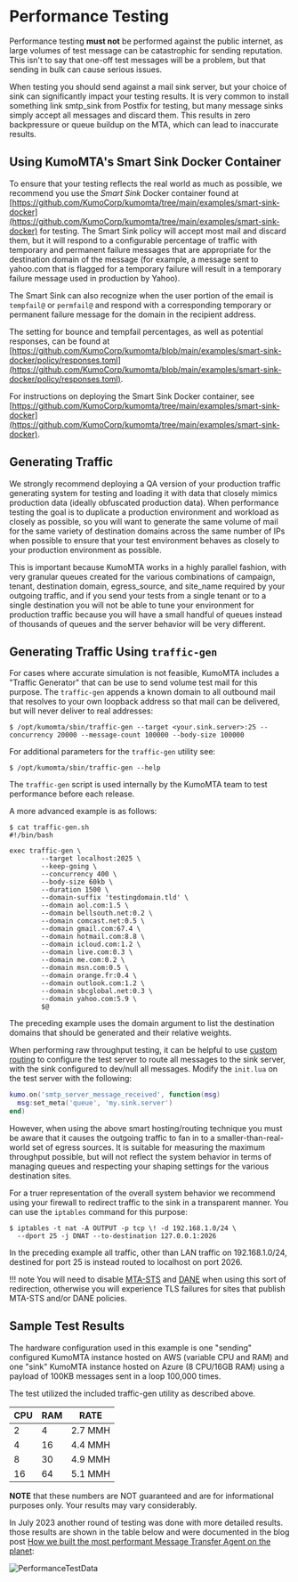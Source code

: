 # Performance Testing
Performance testing **must not** be performed against the public internet, as large volumes of test message can be catastrophic for sending reputation. This isn't to say that one-off test messages will be a problem, but that sending in bulk can cause serious issues.

When testing you should send against a mail sink server, but your choice of sink can significantly impact your testing results. It is very common to install something link smtp_sink from Postfix for testing, but many message sinks simply accept all messages and discard them. This results in zero backpressure or queue buildup on the MTA, which can lead to inaccurate results.

## Using KumoMTA's Smart Sink Docker Container
To ensure that your testing reflects the real world as much as possible, we recommend you use the *Smart Sink* Docker container found at [https://github.com/KumoCorp/kumomta/tree/main/examples/smart-sink-docker](https://github.com/KumoCorp/kumomta/tree/main/examples/smart-sink-docker) for testing. The Smart Sink policy will accept most mail and discard them, but it will respond to a configurable percentage of traffic with temporary and permanent failure messages that are appropriate for the destination domain of the message (for example, a message sent to yahoo.com that is flagged for a temporary failure will result in a temporary failure message used in production by Yahoo).

The Smart Sink can also recognize when the user portion of the email is `tempfail@` or `permfail@` and respond with a corresponding temporary or permanent failure message for the domain in the recipient address.

The setting for bounce and tempfail percentages, as well as potential responses, can be found at [https://github.com/KumoCorp/kumomta/blob/main/examples/smart-sink-docker/policy/responses.toml](https://github.com/KumoCorp/kumomta/blob/main/examples/smart-sink-docker/policy/responses.toml).

For instructions on deploying the Smart Sink Docker container, see [https://github.com/KumoCorp/kumomta/tree/main/examples/smart-sink-docker](https://github.com/KumoCorp/kumomta/tree/main/examples/smart-sink-docker).

## Generating Traffic
We strongly recommend deploying a QA version of your production traffic generating system for testing and loading it with data that closely mimics production data (ideally obfuscated production data). When performance testing the goal is to duplicate a production environment and workload as closely as possible, so you will want to generate the same volume of mail for the same variety of destination domains across the same number of IPs when possible to ensure that your test environment behaves as closely to your production environment as possible.

This is important because KumoMTA works in a highly parallel fashion, with very granular queues created for the various combinations of campaign, tenant, destination domain, egress_source, and site_name required by your outgoing traffic, and if you send your tests from a single tenant or to a single destination you will not be able to tune your environment for production traffic because you will have a small handful of queues instead of thousands of queues and the server behavior will be very different.

## Generating Traffic Using `traffic-gen`
For cases where accurate simulation is not feasible, KumoMTA includes a "Traffic Generator" that can be use to send volume test mail for this purpose. The `traffic-gen` appends a known domain to all outbound mail that resolves to your own loopback address so that mail can be delivered, but will never deliver to real addresses:

```console
$ /opt/kumomta/sbin/traffic-gen --target <your.sink.server>:25 --concurrency 20000 --message-count 100000 --body-size 100000
```

For additional parameters for the `traffic-gen` utility see:

```console
$ /opt/kumomta/sbin/traffic-gen --help
```

The `traffic-gen` script is used internally by the KumoMTA team to test performance before each release.

A more advanced example is as follows:

```console
$ cat traffic-gen.sh
#!/bin/bash

exec traffic-gen \
        --target localhost:2025 \
        --keep-going \
        --concurrency 400 \
        --body-size 60kb \
        --duration 1500 \
        --domain-suffix 'testingdomain.tld' \
        --domain aol.com:1.5 \
        --domain bellsouth.net:0.2 \
        --domain comcast.net:0.5 \
        --domain gmail.com:67.4 \
        --domain hotmail.com:8.8 \
        --domain icloud.com:1.2 \
        --domain live.com:0.3 \
        --domain me.com:0.2 \
        --domain msn.com:0.5 \
        --domain orange.fr:0.4 \
        --domain outlook.com:1.2 \
        --domain sbcglobal.net:0.3 \
        --domain yahoo.com:5.9 \
        $@
```

The preceding example uses the domain argument to list the destination domains that should be generated and their relative weights.

When performing raw throughput testing, it can be helpful to use [custom
routing](https://docs.kumomta.com/userguide/policy/routing/) to configure the
test server to route all messages to the sink server, with the sink configured
to dev/null all messages. Modify the `init.lua` on the test server with the
following:

```lua
kumo.on('smtp_server_message_received', function(msg)
  msg:set_meta('queue', 'my.sink.server')
end)
```

However, when using the above smart hosting/routing technique you must be aware
that it causes the outgoing traffic to fan in to a smaller-than-real-world set
of egress sources.  It is suitable for measuring the maximum throughput
possible, but will not reflect the system behavior in terms of managing queues
and respecting your shaping settings for the various destination sites.

For a truer representation of the overall system behavior we recommend using
your firewall to redirect traffic to the sink in a transparent manner.  You
can use the `iptables` command for this purpose:

```console
$ iptables -t nat -A OUTPUT -p tcp \! -d 192.168.1.0/24 \
  --dport 25 -j DNAT --to-destination 127.0.0.1:2026
```

In the preceding example all traffic, other than LAN traffic on 192.168.1.0/24,
destined for port 25 is instead routed to localhost on port 2026.

!!! note
    You will need to disable
    [MTA-STS](../../reference/kumo/make_egress_path/enable_mta_sts.md) and
    [DANE](../../reference/kumo/make_egress_path/enable_dane.md) when using
    this sort of redirection, otherwise you will experience TLS failures for
    sites that publish MTA-STS and/or DANE policies.

## Sample Test Results
The hardware configuration used in this example is one "sending" configured KumoMTA instance hosted on AWS (variable CPU and RAM) and one "sink" KumoMTA instance hosted on Azure (8 CPU/16GB RAM) using a payload of 100KB messages sent in a loop 100,000 times.

The test utilized the included traffic-gen utility as described above.

| CPU | RAM | RATE |
| --- | --- | --- |
| 2   | 4  |  2.7 MMH  |
| 4   | 16  | 4.4 MMH  |
| 8   | 30  | 4.9 MMH  |
| 16   | 64  | 5.1 MMH  |

**NOTE** that these numbers are NOT guaranteed and are for informational purposes only. Your results may vary considerably.

In July 2023 another round of testing was done with more detailed results.  those results are shown in the table below and were documented in the blog post [How we built the most performant Message Transfer Agent on the planet](https://kumomta.com/blog/building-the-fastest-mta-on-the-planet):

![PerformanceTestData](https://docs.kumomta.com/assets/images/Performance_testing_kumomta_public.png)
